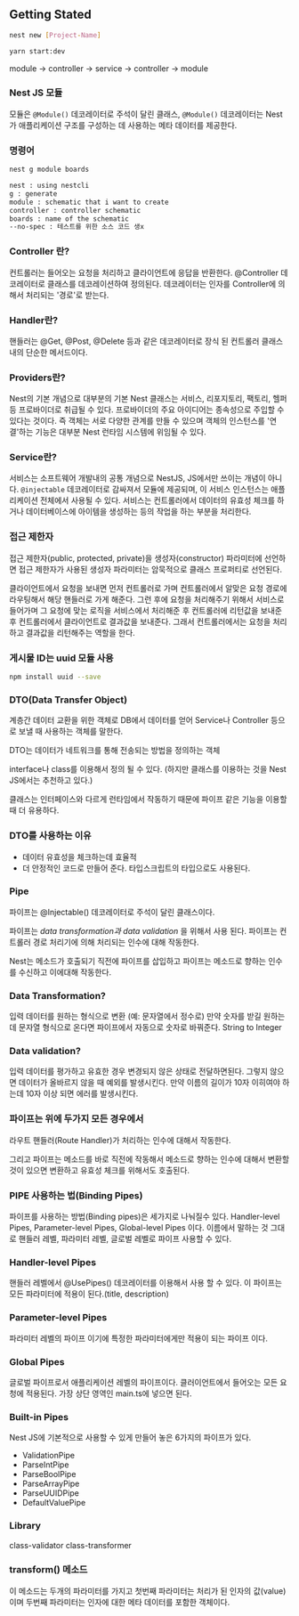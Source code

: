 ## Getting Stated

```bash
nest new [Project-Name]

yarn start:dev
```

module -> controller -> service -> controller -> module

### Nest JS 모듈

모듈은 `@Module()` 데코레이터로 주석이 달린 클래스, `@Module()` 데코레이터는 Nest가 애플리케이션 구조를 구성하는 데 사용하는 메타 데이터를 제공한다.

### 명령어

```bash
nest g module boards

nest : using nestcli
g : generate
module : schematic that i want to create
controller : controller schematic
boards : name of the schematic
--no-spec : 테스트를 위한 소스 코드 생x
```

### Controller 란?

컨트롤러는 들어오는 요청을 처리하고 클라이언트에 응답을 반환한다.
@Controller 데코레이터로 클래스를 데코레이션하여 정의된다.
데코레이터는 인자를 Controller에 의해서 처리되는 '경로'로 받는다.

### Handler란?

핸들러는 @Get, @Post, @Delete 등과 같은 데코레이터로 장식 된 컨트롤러 클래스 내의 단순한 메서드이다.

### Providers란?

Nest의 기본 개념으로 대부분의 기본 Nest 클래스는 서비스, 리포지토리, 팩토리, 헬퍼등 프로바이더로 취급될 수 있다. 프로바이더의 주요 아이디어는 종속성으로 주입할 수 있다는 것이다. 즉 객체는 서로 다양한 관계를 만들 수 있으며 객체의 인스턴스를 '연결'하는 기능은 대부분 Nest 런타임 시스템에 위임될 수 있다.

### Service란?

서비스는 소프트웨어 개발내의 공통 개념으로 NestJS, JS에서만 쓰이는 개념이 아니다.
`@injectable` 데코레이터로 감싸져서 모듈에 제공되며, 이 서비스 인스턴스는 애플리케이션 전체에서 사용될 수 있다.
서비스는 컨트롤러에서 데이터의 유효성 체크를 하거나 데이터베이스에 아이템을 생성하는 등의 작업을 하는 부분을 처리한다.

### 접근 제한자

접근 제한자(public, protected, private)을 생성자(constructor) 파라미터에 선언하면 접근 제한자가 사용된 생성자 파라미터는 암묵적으로 클래스 프로퍼티로 선언된다.

클라이언트에서 요청을 보내면 먼저 컨트롤러로 가며 컨트롤러에서 알맞은 요청 경로에 라우팅해서 해당 핸들러로 가게 해준다. 그런 후에 요청을 처리해주기 위해서 서비스로 들어가며 그 요청에 맞는 로직을 서비스에서 처리해준 후 컨트롤러에 리턴값을 보내준 후 컨트롤러에서 클라이언트로 결과값을 보내준다. 그래서 컨트롤러에서는 요청을 처리하고 결과값을 리턴해주는 역할을 한다.

### 게시물 ID는 uuid 모듈 사용

```bash
npm install uuid --save
```

### DTO(Data Transfer Object)

계층간 데이터 교환을 위한 객체로 DB에서 데이터를 얻어 Service나 Controller 등으로 보낼 때 사용하는 객체를 말한다.

DTO는 데이터가 네트워크를 통해 전송되는 방법을 정의하는 객체

interface나 class를 이용해서 정의 될 수 있다. (하지만 클래스를 이용하는 것을 Nest JS에서는 추천하고 있다.)

클래스는 인터페이스와 다르게 런타임에서 작동하기 때문에 파이프 같은 기능을 이용할 때 더 유용하다.

### DTO를 사용하는 이유

- 데이터 유효성을 체크하는데 효율적
- 더 안정적인 코드로 만들어 준다. 타입스크립트의 타입으로도 사용된다.

### Pipe

파이프는 @Injectable() 데코레이터로 주석이 달린 클래스이다.

파이프는 _data transformation과 data validation_ 을 위해서 사용 된다.
파이프는 컨트롤러 경로 처리기에 의해 처리되는 인수에 대해 작동한다.

Nest는 메소드가 호출되기 직전에 파이프를 삽입하고 파이프는 메소드로 향하는 인수를 수신하고 이에대해 작동한다.

### Data Transformation?

입력 데이터를 원하는 형식으로 변환 (예: 문자열에서 정수로)
만약 숫자를 받길 원하는데 문자열 형식으로 온다면 파이프에서 자동으로 숫자로 바꿔준다.
String to Integer

### Data validation?

입력 데이터를 평가하고 유효한 경우 변경되지 않은 상태로 전달하면된다. 그렇지 않으면 데이터가 올바르지 않을 때 예외를 발생시킨다.
만약 이름의 길이가 10자 이히여야 하는데 10자 이상 되면 에러를 발생시킨다.

### 파이프는 위에 두가지 모든 경우에서

라우트 핸들러(Route Handler)가 처리하는 인수에 대해서 작동한다.

그리고 파이프는 메소드를 바로 직전에 작동해서 메소드로 향하는 인수에 대해서 변환할 것이 있으면 변환하고 유효성 체크를 위해서도 호출된다.

### PIPE 사용하는 법(Binding Pipes)

파이프를 사용하는 방법(Binding pipes)은 세가지로 나눠질수 있다.
Handler-level Pipes, Parameter-level Pipes, Global-level Pipes 이다.
이름에서 말하는 것 그대로 핸들러 레벨, 파라미터 레벨, 글로벌 레벨로 파이프 사용할 수 있다.

### Handler-level Pipes

핸들러 레벨에서 @UsePipes() 데코레이터를 이용해서 사용 할 수 있다. 이 파이프는 모든 파라미터에 적용이 된다.(title, description)

### Parameter-level Pipes

파라미터 레벨의 파이프 이기에 특정한 파라미터에게만 적용이 되는 파이프 이다.

### Global Pipes

글로벌 파이프로서 애플리케이션 레벨의 파이프이다. 클러이언트에서 들어오는 모든 요청에 적용된다.
가장 상단 영역인 main.ts에 넣으면 된다.

### Built-in Pipes

Nest JS에 기본적으로 사용할 수 있게 만들어 놓은 6가지의 파이프가 있다.

- ValidationPipe
- ParseIntPipe
- ParseBoolPipe
- ParseArrayPipe
- ParseUUIDPipe
- DefaultValuePipe

### Library

class-validator
class-transformer

### transform() 메소드

이 메소드는 두개의 파라미터를 가지고 첫번째 파라미터는 처리가 된 인자의 값(value)이며 두번째 파라미터는 인자에 대한 메타 데이터를 포함한 객체이다.
